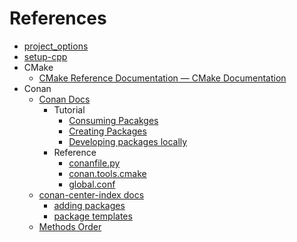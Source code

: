 # References

- [project_options](https://github.com/aminya/project_options)
- [setup-cpp](https://github.com/aminya/setup-cpp)
- CMake
  - [CMake Reference Documentation — CMake Documentation](https://cmake.org/cmake/help/latest/)
- Conan
  - [Conan Docs](https://docs.conan.io/2/index.html)
    - Tutorial
      - [Consuming Pacakges](https://docs.conan.io/2/tutorial/consuming_packages.html)
      - [Creating Packages](https://docs.conan.io/2/tutorial/creating_packages.html)
      - [Developing packages locally](https://docs.conan.io/2/tutorial/developing_packages.html)
    - Reference
      - [conanfile.py](https://docs.conan.io/2/reference/conanfile.html)
      - [conan.tools.cmake](https://docs.conan.io/2/reference/tools/cmake.html)
      - [global.conf](https://docs.conan.io/2/reference/config_files/global_conf.html)
  - [conan-center-index docs](https://github.com/conan-io/conan-center-index/tree/master/docs)
    - [adding packages](https://github.com/conan-io/conan-center-index/tree/master/docs/adding_packages)
    - [package templates](https://github.com/conan-io/conan-center-index/tree/master/docs/package_templates)
  - [Methods Order](https://docs.conan.io/1/reference/commands/creator/create.html#methods-execution-order)
